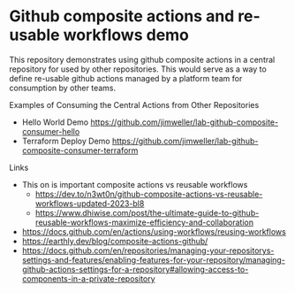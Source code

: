 # Github composite actions and re-usable workflows demo

This repository demonstrates using github composite actions in a central
repository for used by other repositories. This would serve as a way to define
re-usable github actions managed by a platform team for consumption by other
teams.

Examples of Consuming the Central Actions from Other Repositories

- Hello World Demo https://github.com/jimweller/lab-github-composite-consumer-hello
- Terraform Deploy Demo https://github.com/jimweller/lab-github-composite-consumer-terraform

Links

- This on is important composite actions vs reusable workflows
  - https://dev.to/n3wt0n/github-composite-actions-vs-reusable-workflows-updated-2023-bl8
  - https://www.dhiwise.com/post/the-ultimate-guide-to-github-reusable-workflows-maximize-efficiency-and-collaboration
- https://docs.github.com/en/actions/using-workflows/reusing-workflows
- https://earthly.dev/blog/composite-actions-github/
- https://docs.github.com/en/repositories/managing-your-repositorys-settings-and-features/enabling-features-for-your-repository/managing-github-actions-settings-for-a-repository#allowing-access-to-components-in-a-private-repository

